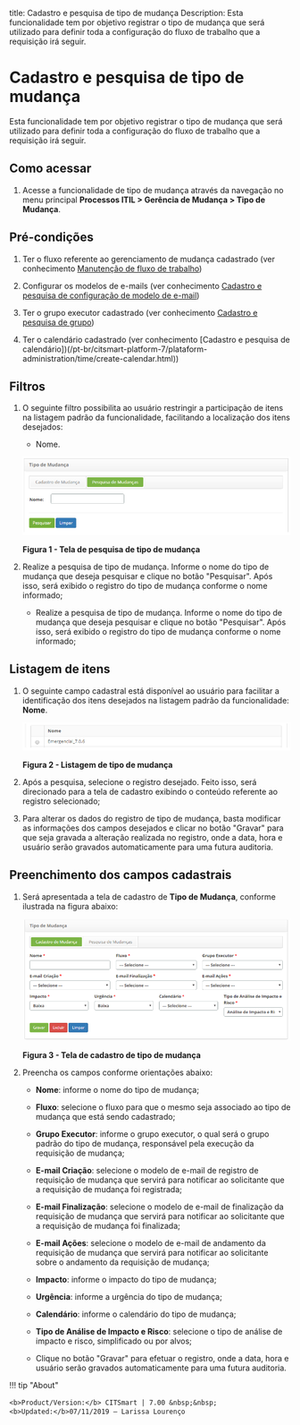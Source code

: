 title: Cadastro e pesquisa de tipo de mudança
Description: Esta funcionalidade tem por objetivo registrar o tipo de mudança que será utilizado para definir toda a configuração do fluxo de trabalho que a requisição irá seguir.
# Cadastro e pesquisa de tipo de mudança

Esta funcionalidade tem por objetivo registrar o tipo de mudança que será utilizado para definir toda a configuração do fluxo de
trabalho que a requisição irá seguir.

Como acessar
--------------

1. Acesse a funcionalidade de tipo de mudança através da navegação no menu principal 
**Processos ITIL > Gerência de Mudança > Tipo de Mudança**.

Pré-condições
--------------

1. Ter o fluxo referente ao gerenciamento de mudança cadastrado (ver conhecimento [Manutenção de fluxo de trabalho](/pt-br/citsmart-platform-7/workflow/workflow-management.html))

2. Configurar os modelos de e-mails (ver conhecimento [Cadastro e pesquisa de configuração de modelo de e-mail](/pt-br/citsmart-platform-7/plataform-administration/email-settings/configure-email-template.html))

3. Ter o grupo executor cadastrado (ver conhecimento [Cadastro e pesquisa de grupo](/pt-br/citsmart-platform-7/initial-settings/access-settings/user/group.html))

4. Ter o calendário cadastrado (ver conhecimento [Cadastro e pesquisa de calendário])(/pt-br/citsmart-platform-7/plataform-administration/time/create-calendar.html))

Filtros
---------

1. O seguinte filtro possibilita ao usuário restringir a participação de itens na listagem padrão da
funcionalidade, facilitando a localização dos itens desejados:

    - Nome.
    
    ![Pesquisa](images/tip-mud.img1.png)
    
    **Figura 1 - Tela de pesquisa de tipo de mudança**
    
2. Realize a pesquisa de tipo de mudança. Informe o nome do tipo de mudança que deseja pesquisar e clique no botão 
"Pesquisar". Após isso, será exibido o registro do tipo de mudança conforme o nome informado;

    - Realize a pesquisa de tipo de mudança. Informe o nome do tipo de mudança que deseja pesquisar e clique no botão "Pesquisar". 
    Após isso, será exibido o registro do tipo de mudança conforme o nome informado;
    
Listagem de itens
-------------------

1. O seguinte campo cadastral está disponível ao usuário para facilitar a identificação dos itens desejados na
listagem padrão da funcionalidade: **Nome**.

    ![Listagem](images/tip-mud.img2.png)
    
    **Figura 2 - Listagem de tipo de mudança**
    
2. Após a pesquisa, selecione o registro desejado. Feito isso, será direcionado para a tela de cadastro exibindo
o conteúdo referente ao registro selecionado;

3. Para alterar os dados do registro de tipo de mudança, basta modificar as informações dos campos desejados e
clicar no botão "Gravar" para que seja gravada a alteração realizada no registro, onde a data, hora e usuário serão 
gravados automaticamente para uma futura auditoria.

Preenchimento dos campos cadastrais
-------------------------------------

1. Será apresentada a tela de cadastro de **Tipo de Mudança**, conforme ilustrada na figura abaixo:

    ![Cadastro](images/tip-mud.img3.png)
    
    **Figura 3 - Tela de cadastro de tipo de mudança**
    
2. Preencha os campos conforme orientações abaixo:

    - **Nome**: informe o nome do tipo de mudança;
    
    - **Fluxo**: selecione o fluxo para que o mesmo seja associado ao tipo de mudança que está sendo cadastrado;
    
    - **Grupo Executor**: informe o grupo executor, o qual será o grupo padrão do tipo de mudança, responsável pela
    execução da requisição de mudança;
    
    - **E-mail Criação**: selecione o modelo de e-mail de registro de requisição de mudança que servirá para 
    notificar ao solicitante que a requisição de mudança foi registrada;
    
    - **E-mail Finalização**: selecione o modelo de e-mail de finalização da requisição de mudança que servirá 
    para notificar ao solicitante que a requisição de mudança foi finalizada;
    
    - **E-mail Ações**: selecione o modelo de e-mail de andamento da requisição de mudança que servirá para
    notificar ao solicitante sobre o andamento da requisição de mudança;
    
    - **Impacto**: informe o impacto do tipo de mudança;
    
    - **Urgência**: informe a urgência do tipo de mudança;
    
    - **Calendário**: informe o calendário do tipo de mudança;
    
    - **Tipo de Análise de Impacto e Risco**: selecione o tipo de análise de impacto e risco, simplificado ou por alvos;
    
    - Clique no botão "Gravar" para efetuar o registro, onde a data, hora e usuário serão gravados automaticamente
    para uma futura auditoria.
    
!!! tip "About"

    <b>Product/Version:</b> CITSmart | 7.00 &nbsp;&nbsp;
    <b>Updated:</b>07/11/2019 – Larissa Lourenço
